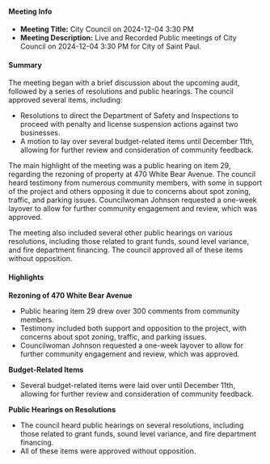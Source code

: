 #### Meeting Info
- **Meeting Title:** City Council on 2024-12-04 3:30 PM
- **Meeting Description:** Live and Recorded Public meetings of City Council on 2024-12-04 3:30 PM for City of Saint Paul.

#### Summary

The meeting began with a brief discussion about the upcoming audit, followed by a series of resolutions and public hearings. The council approved several items, including:

* Resolutions to direct the Department of Safety and Inspections to proceed with penalty and license suspension actions against two businesses.
* A motion to lay over several budget-related items until December 11th, allowing for further review and consideration of community feedback.

The main highlight of the meeting was a public hearing on item 29, regarding the rezoning of property at 470 White Bear Avenue. The council heard testimony from numerous community members, with some in support of the project and others opposing it due to concerns about spot zoning, traffic, and parking issues. Councilwoman Johnson requested a one-week layover to allow for further community engagement and review, which was approved.

The meeting also included several other public hearings on various resolutions, including those related to grant funds, sound level variance, and fire department financing. The council approved all of these items without opposition.

#### Highlights

**Rezoning of 470 White Bear Avenue**

* Public hearing item 29 drew over 300 comments from community members.
* Testimony included both support and opposition to the project, with concerns about spot zoning, traffic, and parking issues.
* Councilwoman Johnson requested a one-week layover to allow for further community engagement and review, which was approved.

**Budget-Related Items**

* Several budget-related items were laid over until December 11th, allowing for further review and consideration of community feedback.

**Public Hearings on Resolutions**

* The council heard public hearings on several resolutions, including those related to grant funds, sound level variance, and fire department financing.
* All of these items were approved without opposition.


